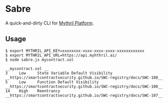 # Sabre

A quick-and-dirty CLI for [Mythril Platform](https://mythril.ai).

## Usage

```
$ export MYTHRIL_API_KEY=xxxxxxxx-xxxx-xxxx-xxxx-xxxxxxxxxxxx
$ export MYTHRIL_API_URL=https://api.myhthril.ai/
$ node sabre.js mycontract.sol 

__mycontract.sol __
3     Low     State Variable Default Visibility    __https://smartcontractsecurity.github.io/SWC-registry/docs/SWC-108__
5     Low     Function Default Visibility          __https://smartcontractsecurity.github.io/SWC-registry/docs/SWC-100__
14    High    Reentrancy                           __https://smartcontractsecurity.github.io/SWC-registry/docs/SWC-107__
```
